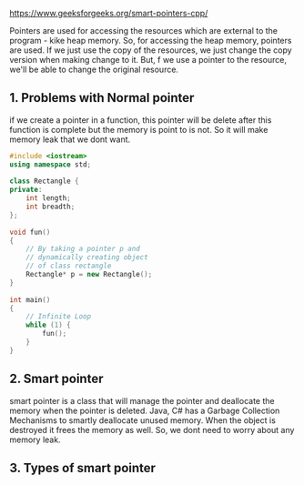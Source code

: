 https://www.geeksforgeeks.org/smart-pointers-cpp/

Pointers are used for accessing the resources which are external to the program - kike heap memory. So, for accessing the heap memory, pointers are used. If we just use the copy of the resources, we just change the copy version when making change to it. But, f we use a pointer to the resource, we'll be able to change the original resource.

## 1. Problems with Normal pointer
if we create a pointer in a function, this pointer will be delete after this function is complete but the memory is point to is not. So it will make memory leak that we dont want.

``` Cpp
#include <iostream>
using namespace std;
 
class Rectangle {
private:
    int length;
    int breadth;
};
 
void fun()
{
    // By taking a pointer p and
    // dynamically creating object
    // of class rectangle
    Rectangle* p = new Rectangle();
}
 
int main()
{
    // Infinite Loop
    while (1) {
        fun();
    }
}
```

## 2. Smart pointer
smart pointer is a class that will manage the pointer and deallocate the memory when the pointer is deleted. Java, C# has a Garbage Collection Mechanisms to smartly deallocate unused memory. When the object is destroyed it frees the memory as well. So, we dont need to worry about any memory leak.  

## 3. Types of smart pointer
